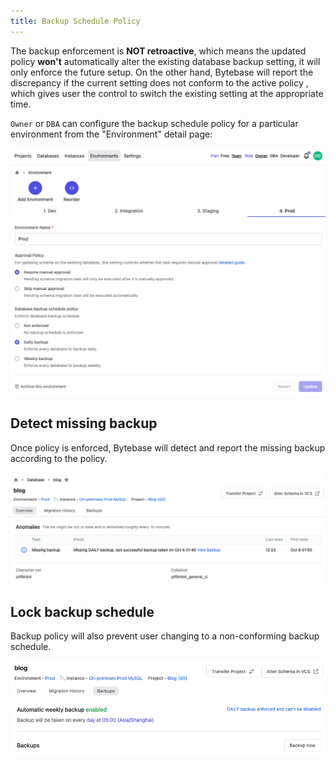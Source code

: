 ```yaml
---
title: Backup Schedule Policy
---
```


<hint-block type="info">

The backup enforcement is **NOT retroactive**, which means the updated policy **won't** automatically alter the existing database backup setting, it will only enforce the future setup. On the other hand, Bytebase will report the discrepancy if the current setting does not conform to the active policy , which gives user the control to switch the existing setting at the appropriate time.

</hint-block>

`Owner` or `DBA` can configure the backup schedule policy for a particular environment from the "Environment" detail page:

![env-backup-configure](/static/docs-assets/env-backup-configure.png)

## Detect missing backup

Once policy is enforced, Bytebase will detect and report the missing backup according to the policy.

![database-overview](/static/docs-assets/database-overview.png)

## Lock backup schedule

Backup policy will also prevent user changing to a non-conforming backup schedule.

![database-backup](/static/docs-assets/database-backup.png)
